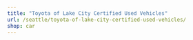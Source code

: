 ```yaml
---
title: "Toyota of Lake City Certified Used Vehicles"
url: /seattle/toyota-of-lake-city-certified-used-vehicles/
shop: car
---
```

